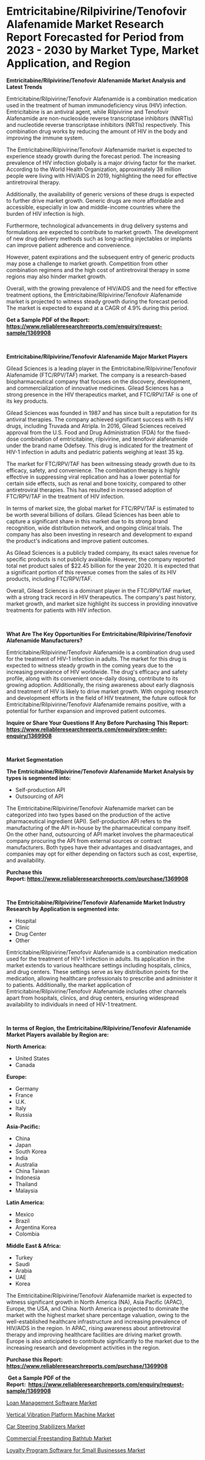 <p><h1>Emtricitabine/Rilpivirine/Tenofovir Alafenamide Market Research Report Forecasted for Period from 2023 -  2030 by Market Type, Market Application, and Region</h1></p><p><strong>Emtricitabine/Rilpivirine/Tenofovir Alafenamide Market Analysis and Latest Trends</strong></p>
<p><p>Emtricitabine/Rilpivirine/Tenofovir Alafenamide is a combination medication used in the treatment of human immunodeficiency virus (HIV) infection. Emtricitabine is an antiviral agent, while Rilpivirine and Tenofovir Alafenamide are non-nucleoside reverse transcriptase inhibitors (NNRTIs) and nucleotide reverse transcriptase inhibitors (NRTIs) respectively. This combination drug works by reducing the amount of HIV in the body and improving the immune system.</p><p>The Emtricitabine/Rilpivirine/Tenofovir Alafenamide market is expected to experience steady growth during the forecast period. The increasing prevalence of HIV infection globally is a major driving factor for the market. According to the World Health Organization, approximately 38 million people were living with HIV/AIDS in 2019, highlighting the need for effective antiretroviral therapy.</p><p>Additionally, the availability of generic versions of these drugs is expected to further drive market growth. Generic drugs are more affordable and accessible, especially in low and middle-income countries where the burden of HIV infection is high.</p><p>Furthermore, technological advancements in drug delivery systems and formulations are expected to contribute to market growth. The development of new drug delivery methods such as long-acting injectables or implants can improve patient adherence and convenience.</p><p>However, patent expirations and the subsequent entry of generic products may pose a challenge to market growth. Competition from other combination regimens and the high cost of antiretroviral therapy in some regions may also hinder market growth.</p><p>Overall, with the growing prevalence of HIV/AIDS and the need for effective treatment options, the Emtricitabine/Rilpivirine/Tenofovir Alafenamide market is projected to witness steady growth during the forecast period. The market is expected to expand at a CAGR of 4.9% during this period.</p></p>
<p><strong>Get a Sample PDF of the Report:&nbsp; <a href="https://www.reliableresearchreports.com/enquiry/request-sample/1369908">https://www.reliableresearchreports.com/enquiry/request-sample/1369908</a></strong></p>
<p>&nbsp;</p>
<p><strong>Emtricitabine/Rilpivirine/Tenofovir Alafenamide Major Market Players</strong></p>
<p><p>Gilead Sciences is a leading player in the Emtricitabine/Rilpivirine/Tenofovir Alafenamide (FTC/RPV/TAF) market. The company is a research-based biopharmaceutical company that focuses on the discovery, development, and commercialization of innovative medicines. Gilead Sciences has a strong presence in the HIV therapeutics market, and FTC/RPV/TAF is one of its key products.</p><p>Gilead Sciences was founded in 1987 and has since built a reputation for its antiviral therapies. The company achieved significant success with its HIV drugs, including Truvada and Atripla. In 2016, Gilead Sciences received approval from the U.S. Food and Drug Administration (FDA) for the fixed-dose combination of emtricitabine, rilpivirine, and tenofovir alafenamide under the brand name Odefsey. This drug is indicated for the treatment of HIV-1 infection in adults and pediatric patients weighing at least 35 kg.</p><p>The market for FTC/RPV/TAF has been witnessing steady growth due to its efficacy, safety, and convenience. The combination therapy is highly effective in suppressing viral replication and has a lower potential for certain side effects, such as renal and bone toxicity, compared to other antiretroviral therapies. This has resulted in increased adoption of FTC/RPV/TAF in the treatment of HIV infection.</p><p>In terms of market size, the global market for FTC/RPV/TAF is estimated to be worth several billions of dollars. Gilead Sciences has been able to capture a significant share in this market due to its strong brand recognition, wide distribution network, and ongoing clinical trials. The company has also been investing in research and development to expand the product's indications and improve patient outcomes.</p><p>As Gilead Sciences is a publicly traded company, its exact sales revenue for specific products is not publicly available. However, the company reported total net product sales of $22.45 billion for the year 2020. It is expected that a significant portion of this revenue comes from the sales of its HIV products, including FTC/RPV/TAF.</p><p>Overall, Gilead Sciences is a dominant player in the FTC/RPV/TAF market, with a strong track record in HIV therapeutics. The company's past history, market growth, and market size highlight its success in providing innovative treatments for patients with HIV infection.</p></p>
<p>&nbsp;</p>
<p><strong>What Are The Key Opportunities For Emtricitabine/Rilpivirine/Tenofovir Alafenamide Manufacturers?</strong></p>
<p><p>Emtricitabine/Rilpivirine/Tenofovir Alafenamide is a combination drug used for the treatment of HIV-1 infection in adults. The market for this drug is expected to witness steady growth in the coming years due to the increasing prevalence of HIV worldwide. The drug's efficacy and safety profile, along with its convenient once-daily dosing, contribute to its growing adoption. Additionally, the rising awareness about early diagnosis and treatment of HIV is likely to drive market growth. With ongoing research and development efforts in the field of HIV treatment, the future outlook for Emtricitabine/Rilpivirine/Tenofovir Alafenamide remains positive, with a potential for further expansion and improved patient outcomes.</p></p>
<p><strong>Inquire or Share Your Questions If Any Before Purchasing This Report: <a href="https://www.reliableresearchreports.com/enquiry/pre-order-enquiry/1369908">https://www.reliableresearchreports.com/enquiry/pre-order-enquiry/1369908</a></strong></p>
<p>&nbsp;</p>
<p><strong>Market Segmentation</strong></p>
<p><strong>The Emtricitabine/Rilpivirine/Tenofovir Alafenamide Market Analysis by types is segmented into:</strong></p>
<p><ul><li>Self-production API</li><li>Outsourcing of API</li></ul></p>
<p><p>The Emtricitabine/Rilpivirine/Tenofovir Alafenamide market can be categorized into two types based on the production of the active pharmaceutical ingredient (API). Self-production API refers to the manufacturing of the API in-house by the pharmaceutical company itself. On the other hand, outsourcing of API market involves the pharmaceutical company procuring the API from external sources or contract manufacturers. Both types have their advantages and disadvantages, and companies may opt for either depending on factors such as cost, expertise, and availability.</p></p>
<p><strong>Purchase this Report:&nbsp;<a href="https://www.reliableresearchreports.com/purchase/1369908">https://www.reliableresearchreports.com/purchase/1369908</a></strong></p>
<p>&nbsp;</p>
<p><strong>The Emtricitabine/Rilpivirine/Tenofovir Alafenamide Market Industry Research by Application is segmented into:</strong></p>
<p><ul><li>Hospital</li><li>Clinic</li><li>Drug Center</li><li>Other</li></ul></p>
<p><p>Emtricitabine/Rilpivirine/Tenofovir Alafenamide is a combination medication used for the treatment of HIV-1 infection in adults. Its application in the market extends to various healthcare settings including hospitals, clinics, and drug centers. These settings serve as key distribution points for the medication, allowing healthcare professionals to prescribe and administer it to patients. Additionally, the market application of Emtricitabine/Rilpivirine/Tenofovir Alafenamide includes other channels apart from hospitals, clinics, and drug centers, ensuring widespread availability to individuals in need of HIV-1 treatment.</p></p>
<p>&nbsp;</p>
<p><strong>In terms of Region, the Emtricitabine/Rilpivirine/Tenofovir Alafenamide Market Players available by Region are:</strong></p>
<p>
    <p> <strong> North America: </strong>
        <ul>
            <li>United States</li>
            <li>Canada</li>
        </ul>
        </p> 
    <p> <strong> Europe: </strong>
        <ul>
            <li>Germany</li>
            <li>France</li>
            <li>U.K.</li>
            <li>Italy</li>
            <li>Russia</li>
        </ul>
        </p> 
    <p> <strong> Asia-Pacific: </strong>
        <ul>
            <li>China</li>
            <li>Japan</li>
            <li>South Korea</li>
            <li>India</li>
            <li>Australia</li>
            <li>China Taiwan</li>
            <li>Indonesia</li>
            <li>Thailand</li>
            <li>Malaysia</li>
        </ul>
        </p> 
    <p> <strong> Latin America: </strong>
        <ul>
            <li>Mexico</li>
            <li>Brazil</li>
            <li>Argentina Korea</li>
            <li>Colombia</li>
        </ul>
        </p> 
    <p> <strong> Middle East & Africa: </strong>
        <ul>
            <li>Turkey</li>
            <li>Saudi</li>
            <li>Arabia</li>
            <li>UAE</li>
            <li>Korea</li>
        </ul>
    </p>
    </p>
<p><p>The Emtricitabine/Rilpivirine/Tenofovir Alafenamide market is expected to witness significant growth in North America (NA), Asia Pacific (APAC), Europe, the USA, and China. North America is projected to dominate the market with the highest market share percentage valuation, owing to the well-established healthcare infrastructure and increasing prevalence of HIV/AIDS in the region. In APAC, rising awareness about antiretroviral therapy and improving healthcare facilities are driving market growth. Europe is also anticipated to contribute significantly to the market due to the increasing research and development activities in the region.</p></p>
<p><strong>Purchase this Report: <a href="https://www.reliableresearchreports.com/purchase/1369908">https://www.reliableresearchreports.com/purchase/1369908</a></strong></p>
<p>&nbsp;<strong>Get a Sample PDF of the Report:&nbsp;&nbsp;<a href="https://www.reliableresearchreports.com/enquiry/request-sample/1369908">https://www.reliableresearchreports.com/enquiry/request-sample/1369908</a></strong></p>
<p><strong></strong></p>
<p><p><a href="https://medium.com/@lap.snake.again/loan-management-software-market-size-cagr-trends-2024-2030-7e16cc1b3ac8">Loan Management Software Market</a></p><p><a href="https://www.linkedin.com/pulse/vertical-vibration-platform-machine-market-research-report-rw4me/">Vertical Vibration Platform Machine Market</a></p><p><a href="https://www.linkedin.com/pulse/car-steering-stabilizers-market-research-report-unlocks-usnue/">Car Steering Stabilizers Market</a></p><p><a href="https://www.linkedin.com/pulse/commercial-freestanding-bathtub-market-challenges-opportunities-ixl4e/">Commercial Freestanding Bathtub Market</a></p><p><a href="https://medium.com/@pair.holy.proof/loyalty-program-software-for-small-businesses-market-size-cagr-trends-2024-2030-f9edc4a7c838">Loyalty Program Software for Small Businesses Market</a></p></p>